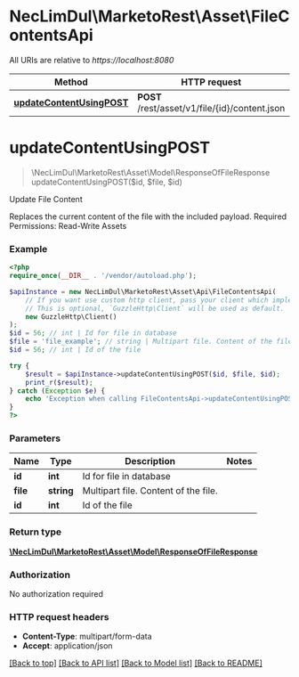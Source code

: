 # NecLimDul\MarketoRest\Asset\FileContentsApi

All URIs are relative to *https://localhost:8080*

Method | HTTP request | Description
------------- | ------------- | -------------
[**updateContentUsingPOST**](FileContentsApi.md#updateContentUsingPOST) | **POST** /rest/asset/v1/file/{id}/content.json | Update File Content


# **updateContentUsingPOST**
> \NecLimDul\MarketoRest\Asset\Model\ResponseOfFileResponse updateContentUsingPOST($id, $file, $id)

Update File Content

Replaces the current content of the file with the included payload.  Required Permissions: Read-Write Assets

### Example
```php
<?php
require_once(__DIR__ . '/vendor/autoload.php');

$apiInstance = new NecLimDul\MarketoRest\Asset\Api\FileContentsApi(
    // If you want use custom http client, pass your client which implements `GuzzleHttp\ClientInterface`.
    // This is optional, `GuzzleHttp\Client` will be used as default.
    new GuzzleHttp\Client()
);
$id = 56; // int | Id for file in database
$file = 'file_example'; // string | Multipart file. Content of the file.
$id = 56; // int | Id of the file

try {
    $result = $apiInstance->updateContentUsingPOST($id, $file, $id);
    print_r($result);
} catch (Exception $e) {
    echo 'Exception when calling FileContentsApi->updateContentUsingPOST: ', $e->getMessage(), PHP_EOL;
}
?>
```

### Parameters

Name | Type | Description  | Notes
------------- | ------------- | ------------- | -------------
 **id** | **int**| Id for file in database |
 **file** | **string**| Multipart file. Content of the file. |
 **id** | **int**| Id of the file |

### Return type

[**\NecLimDul\MarketoRest\Asset\Model\ResponseOfFileResponse**](../Model/ResponseOfFileResponse.md)

### Authorization

No authorization required

### HTTP request headers

 - **Content-Type**: multipart/form-data
 - **Accept**: application/json

[[Back to top]](#) [[Back to API list]](../../README.md#documentation-for-api-endpoints) [[Back to Model list]](../../README.md#documentation-for-models) [[Back to README]](../../README.md)

